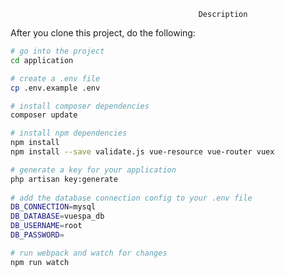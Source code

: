                 
                                              Description
After you clone this project, do the following:

```bash                      
# go into the project
cd application

# create a .env file
cp .env.example .env

# install composer dependencies
composer update

# install npm dependencies
npm install
npm install --save validate.js vue-resource vue-router vuex

# generate a key for your application
php artisan key:generate
 
# add the database connection config to your .env file
DB_CONNECTION=mysql
DB_DATABASE=vuespa_db
DB_USERNAME=root
DB_PASSWORD=

# run webpack and watch for changes
npm run watch
```


